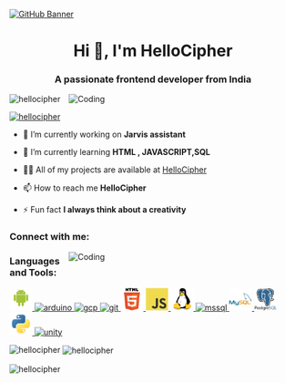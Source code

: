 [![GitHub Banner](https://repository-images.githubusercontent.com/462900780/0a10af70-6cbf-46df-9071-0ff586a3b1d6)](https://github.com/sudheerj/github-readme-artifact)

<h1 align="center">Hi 👋, I'm HelloCipher</h1>
<h3 align="center">A passionate frontend developer from India</h3>
<img align="right" alt="Coding" width="400" src="https://i.pinimg.com/originals/05/53/88/055388816733536ab521851a094e9626.gif">

<p align="left"> <img src="https://komarev.com/ghpvc/?username=hellocipher&label=Profile%20views&color=0e75b6&style=flat" alt="hellocipher" /> </p>

<p align="left"> <a href="https://github.com/ryo-ma/github-profile-trophy"><img src="https://github-profile-trophy.vercel.app/?username=hellocipher" alt="hellocipher" /></a> </p>

- 🔭 I’m currently working on **Jarvis assistant**

- 🌱 I’m currently learning **HTML , JAVASCRIPT,SQL**

- 👨‍💻 All of my projects are available at [HelloCipher](HelloCipher)

- 📫 How to reach me **HelloCipher**

- ⚡ Fun fact **I always think about a creativity**

<h3 align="left">Connect with me:</h3>
<img align="right" alt="Coding" width="400" src="https://media.tenor.com/zzntm2_9B3gAAAAC/hacker.gif">
<p align="left">
</p>

<h3 align="left">Languages and Tools:</h3>
<p align="left"> <a href="https://developer.android.com" target="_blank" rel="noreferrer"> <img src="https://raw.githubusercontent.com/devicons/devicon/master/icons/android/android-original-wordmark.svg" alt="android" width="40" height="40"/> </a> <a href="https://www.arduino.cc/" target="_blank" rel="noreferrer"> <img src="https://cdn.worldvectorlogo.com/logos/arduino-1.svg" alt="arduino" width="40" height="40"/> </a> <a href="https://cloud.google.com" target="_blank" rel="noreferrer"> <img src="https://www.vectorlogo.zone/logos/google_cloud/google_cloud-icon.svg" alt="gcp" width="40" height="40"/> </a> <a href="https://git-scm.com/" target="_blank" rel="noreferrer"> <img src="https://www.vectorlogo.zone/logos/git-scm/git-scm-icon.svg" alt="git" width="40" height="40"/> </a> <a href="https://www.w3.org/html/" target="_blank" rel="noreferrer"> <img src="https://raw.githubusercontent.com/devicons/devicon/master/icons/html5/html5-original-wordmark.svg" alt="html5" width="40" height="40"/> </a> <a href="https://developer.mozilla.org/en-US/docs/Web/JavaScript" target="_blank" rel="noreferrer"> <img src="https://raw.githubusercontent.com/devicons/devicon/master/icons/javascript/javascript-original.svg" alt="javascript" width="40" height="40"/> </a> <a href="https://www.linux.org/" target="_blank" rel="noreferrer"> <img src="https://raw.githubusercontent.com/devicons/devicon/master/icons/linux/linux-original.svg" alt="linux" width="40" height="40"/> </a> <a href="https://www.microsoft.com/en-us/sql-server" target="_blank" rel="noreferrer"> <img src="https://www.svgrepo.com/show/303229/microsoft-sql-server-logo.svg" alt="mssql" width="40" height="40"/> </a> <a href="https://www.mysql.com/" target="_blank" rel="noreferrer"> <img src="https://raw.githubusercontent.com/devicons/devicon/master/icons/mysql/mysql-original-wordmark.svg" alt="mysql" width="40" height="40"/> </a> <a href="https://www.postgresql.org" target="_blank" rel="noreferrer"> <img src="https://raw.githubusercontent.com/devicons/devicon/master/icons/postgresql/postgresql-original-wordmark.svg" alt="postgresql" width="40" height="40"/> </a> <a href="https://www.python.org" target="_blank" rel="noreferrer"> <img src="https://raw.githubusercontent.com/devicons/devicon/master/icons/python/python-original.svg" alt="python" width="40" height="40"/> </a> <a href="https://unity.com/" target="_blank" rel="noreferrer"> <img src="https://www.vectorlogo.zone/logos/unity3d/unity3d-icon.svg" alt="unity" width="40" height="40"/> </a> </p>

<p><img align="left" src="https://github-readme-stats.vercel.app/api/top-langs?username=hellocipher&show_icons=true&locale=en&layout=compact" alt="hellocipher" /></p>

<p>&nbsp;<img align="center" src="https://github-readme-stats.vercel.app/api?username=hellocipher&show_icons=true&locale=en" alt="hellocipher" /></p>

<p><img align="center" src="https://github-readme-streak-stats.herokuapp.com/?user=hellocipher&" alt="hellocipher" /></p>
